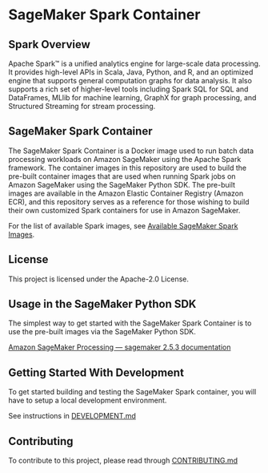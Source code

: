 # SageMaker Spark Container

## Spark Overview
Apache Spark™ is a unified analytics engine for large-scale data processing. It provides high-level APIs in Scala, Java, Python, and R, and an optimized engine that supports general computation graphs for data analysis. It also supports a rich set of higher-level tools including Spark SQL for SQL and DataFrames, MLlib for machine learning, GraphX for graph processing, and Structured Streaming for stream processing.

## SageMaker Spark Container
The SageMaker Spark Container is a Docker image used to run batch data processing workloads on Amazon SageMaker using the Apache Spark framework. The 
container images in this repository are used to build the pre-built container images that are used when running Spark jobs on Amazon SageMaker using the SageMaker Python SDK. The pre-built images are available in the Amazon Elastic Container Registry (Amazon ECR), and this repository serves as a reference for those wishing to build their own customized Spark containers for use in Amazon SageMaker.

For the list of available Spark images, see [Available SageMaker Spark Images](available_images.md).

## License
This project is licensed under the Apache-2.0 License.


## Usage in the SageMaker Python SDK

The simplest way to get started with the SageMaker Spark Container is to use the pre-built images via the SageMaker Python SDK.

[Amazon SageMaker Processing — sagemaker 2.5.3 documentation](https://sagemaker.readthedocs.io/en/stable/amazon_sagemaker_processing.html#amazon-sagemaker-processing)

## Getting Started With Development

To get started building and testing the SageMaker Spark container, you will have to setup a local development environment.

See instructions in [DEVELOPMENT.md](./DEVELOPMENT.md)

## Contributing
To contribute to this project, please read through [CONTRIBUTING.md](./CONTRIBUTING.md)

